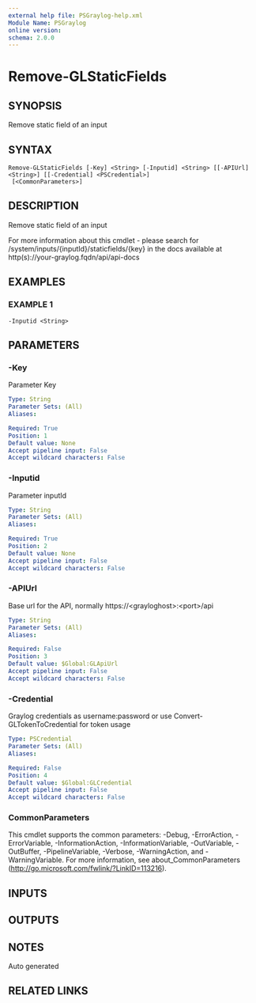 ```yaml
---
external help file: PSGraylog-help.xml
Module Name: PSGraylog
online version:
schema: 2.0.0
---
```


# Remove-GLStaticFields

## SYNOPSIS
Remove static field of an input

## SYNTAX

```
Remove-GLStaticFields [-Key] <String> [-Inputid] <String> [[-APIUrl] <String>] [[-Credential] <PSCredential>]
 [<CommonParameters>]
```

## DESCRIPTION
Remove static field of an input


For more information about this cmdlet - please search for /system/inputs/{inputId}/staticfields/{key} in the docs available at http(s)://your-graylog.fqdn/api/api-docs

## EXAMPLES

### EXAMPLE 1
```
-Inputid <String>
```

## PARAMETERS

### -Key
Parameter Key

```yaml
Type: String
Parameter Sets: (All)
Aliases:

Required: True
Position: 1
Default value: None
Accept pipeline input: False
Accept wildcard characters: False
```

### -Inputid
Parameter inputId

```yaml
Type: String
Parameter Sets: (All)
Aliases:

Required: True
Position: 2
Default value: None
Accept pipeline input: False
Accept wildcard characters: False
```

### -APIUrl
Base url for the API, normally https://\<grayloghost\>:\<port\>/api

```yaml
Type: String
Parameter Sets: (All)
Aliases:

Required: False
Position: 3
Default value: $Global:GLApiUrl
Accept pipeline input: False
Accept wildcard characters: False
```

### -Credential
Graylog credentials as username:password or use Convert-GLTokenToCredential for token usage

```yaml
Type: PSCredential
Parameter Sets: (All)
Aliases:

Required: False
Position: 4
Default value: $Global:GLCredential
Accept pipeline input: False
Accept wildcard characters: False
```

### CommonParameters
This cmdlet supports the common parameters: -Debug, -ErrorAction, -ErrorVariable, -InformationAction, -InformationVariable, -OutVariable, -OutBuffer, -PipelineVariable, -Verbose, -WarningAction, and -WarningVariable.
For more information, see about_CommonParameters (http://go.microsoft.com/fwlink/?LinkID=113216).

## INPUTS

## OUTPUTS

## NOTES
Auto generated

## RELATED LINKS
